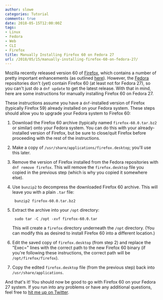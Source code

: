 ```yaml
---
author: slowe
categories: Tutorial
comments: true
date: 2018-05-15T12:00:00Z
tags:
- Linux
- Fedora
- Web
- CLI
- Firefox
title: Manually Installing Firefox 60 on Fedora 27
url: /2018/05/15/manually-installing-firefox-60-on-fedora-27/
---
```


Mozilla recently released version 60 of [Firefox][link-1], which contains a number of pretty important enhancements (as outlined [here][link-3]). However, the [Fedora][link-2] repositories don't (yet) contain Firefox 60 (at least not for Fedora 27), so you can't just do a `dnf update` to get the latest release. With that in mind, here are some instructions for manually installing Firefox 60 on Fedora 27.<!--more-->

These instructions assume you have a `dnf`-installed version of Firefox (typically Firefox 59) already installed on your Fedora system. These steps should allow you to upgrade your Fedora system to Firefox 60:

1. Download the Firefox 60 archive (typically named `firefox-60.0.tar.bz2` or similar) onto your Fedora system. You can do this with your already-installed version of Firefox, but be sure to close/quit Firefox before proceeding with the rest of the instructions.
2. Make a copy of `/usr/share/applications/firefox.desktop`; you'll use this later.
3. Remove the version of Firefox installed from the Fedora repositories with `dnf remove firefox`. This will remove the `firefox.desktop` file you copied in the previous step (which is why you copied it somewhere else).
4. Use `bunzip2` to decompress the downloaded Firefox 60 archive. This will leave you with a plain `.tar` file:

        bunzip2 firefox-60.0.tar.bz2

5. Extract the archive into your `/opt` directory:

        sudo tar -C /opt -xvf firefox-60.0.tar

    This will create a `firefox` directory underneath the `/opt` directory. (You can modify this as desired to install Firefox 60 into a different location.)
6. Edit the saved copy of `firefox.desktop` (from step 2) and replace the "Exec=" lines with the correct path to the new Firefox 60 binary (if you're following these instructions, the correct path will be `/opt/firefox/firefox`).
7. Copy the edited `firefox.desktop` file (from the previous step) back into `/usr/share/applications`.

And that's it! You should now be good to go with Firefox 60 on your Fedora 27 system. If you run into any problems or have any additional questions, feel free to [hit me up on Twitter][link-4].

[link-1]: https://www.mozilla.org/en-US/firefox/
[link-2]: https://getfedora.org/
[link-3]: https://www.mozilla.org/en-US/firefox/60.0/releasenotes/
[link-4]: https://twitter.com/scott_lowe
